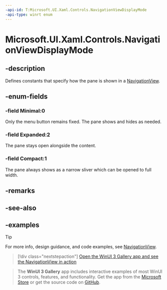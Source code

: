 ```yaml
---
-api-id: T:Microsoft.UI.Xaml.Controls.NavigationViewDisplayMode
-api-type: winrt enum
---
```

<!-- Enumeration syntax.
public enum NavigationViewDisplayMode : int 
-->

# Microsoft.UI.Xaml.Controls.NavigationViewDisplayMode

## -description

Defines constants that specify how the pane is shown in a [NavigationView](navigationview.md).

## -enum-fields

### -field Minimal:0

Only the menu button remains fixed. The pane shows and hides as needed.

### -field Expanded:2

The pane stays open alongside the content.

### -field Compact:1

The pane always shows as a narrow sliver which can be opened to full width.

## -remarks

## -see-also

## -examples

> [!TIP]
> For more info, design guidance, and code examples, see [NavigationView](/windows/apps/design/controls/navigationview).

> [!div class="nextstepaction"]
> [Open the WinUI 3 Gallery app and see the NavigationView in action](winui3gallery:/item/NavigationView)

> The **WinUI 3 Gallery** app includes interactive examples of most WinUI 3 controls, features, and functionality. Get the app from the [Microsoft Store](https://www.microsoft.com/store/productId/9P3JFPWWDZRC) or get the source code on [GitHub](https://github.com/microsoft/WinUI-Gallery).

